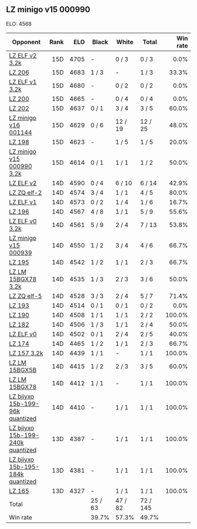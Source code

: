 ## LZ minigo v15 000990 ##

ELO: 4568

Opponent | Rank | ELO | Black | White | Total | Win rate
---------|-----:|----:|-------|-------|-------|-------:
[LZ ELF v2 3.2k](LZ%20ELF%20v2%203.2k.md) | 15D | 4705 | - | 0 / 3 | 0 / 3 | 0.0%
[LZ 206](LZ%20206.md) | 15D | 4683 | 1 / 3 | - | 1 / 3 | 33.3%
[LZ ELF v1 3.2k](LZ%20ELF%20v1%203.2k.md) | 15D | 4680 | - | 0 / 2 | 0 / 2 | 0.0%
[LZ 200](LZ%20200.md) | 15D | 4665 | - | 0 / 4 | 0 / 4 | 0.0%
[LZ 202](LZ%20202.md) | 15D | 4637 | 0 / 1 | 3 / 4 | 3 / 5 | 60.0%
[LZ minigo v16 001144](LZ%20minigo%20v16%20001144.md) | 15D | 4629 | 0 / 6 | 12 / 19 | 12 / 25 | 48.0%
[LZ 198](LZ%20198.md) | 15D | 4623 | - | 1 / 5 | 1 / 5 | 20.0%
[LZ minigo v15 000990 3.2k](LZ%20minigo%20v15%20000990%203.2k.md) | 15D | 4614 | 0 / 1 | 1 / 1 | 1 / 2 | 50.0%
[LZ ELF v2](LZ%20ELF%20v2.md) | 14D | 4590 | 0 / 4 | 6 / 10 | 6 / 14 | 42.9%
[LZ ZQ elf-2](LZ%20ZQ%20elf-2.md) | 14D | 4574 | 3 / 4 | 1 / 1 | 4 / 5 | 80.0%
[LZ ELF v1](LZ%20ELF%20v1.md) | 14D | 4573 | 0 / 2 | 1 / 4 | 1 / 6 | 16.7%
[LZ 196](LZ%20196.md) | 14D | 4567 | 4 / 8 | 1 / 1 | 5 / 9 | 55.6%
[LZ ELF v0 3.2k](LZ%20ELF%20v0%203.2k.md) | 14D | 4561 | 5 / 9 | 2 / 4 | 7 / 13 | 53.8%
[LZ minigo v15 000939](LZ%20minigo%20v15%20000939.md) | 14D | 4550 | 1 / 2 | 3 / 4 | 4 / 6 | 66.7%
[LZ 195](LZ%20195.md) | 14D | 4542 | 1 / 2 | 1 / 1 | 2 / 3 | 66.7%
[LZ LM 15BGX78 3.2k](LZ%20LM%2015BGX78%203.2k.md) | 14D | 4535 | 1 / 3 | 2 / 3 | 3 / 6 | 50.0%
[LZ ZQ elf-5](LZ%20ZQ%20elf-5.md) | 14D | 4528 | 3 / 3 | 2 / 4 | 5 / 7 | 71.4%
[LZ 193](LZ%20193.md) | 14D | 4514 | 0 / 1 | 0 / 1 | 0 / 2 | 0.0%
[LZ 190](LZ%20190.md) | 14D | 4508 | 1 / 1 | 1 / 1 | 2 / 2 | 100.0%
[LZ 182](LZ%20182.md) | 14D | 4506 | 1 / 3 | 1 / 1 | 2 / 4 | 50.0%
[LZ ELF v0](LZ%20ELF%20v0.md) | 14D | 4502 | 0 / 1 | 2 / 4 | 2 / 5 | 40.0%
[LZ 174](LZ%20174.md) | 14D | 4465 | 1 / 2 | 1 / 1 | 2 / 3 | 66.7%
[LZ 157 3.2k](LZ%20157%203.2k.md) | 14D | 4439 | 1 / 1 | - | 1 / 1 | 100.0%
[LZ LM 15BGX5B](LZ%20LM%2015BGX5B.md) | 14D | 4415 | 1 / 2 | 2 / 3 | 3 / 5 | 60.0%
[LZ LM 15BGX78](LZ%20LM%2015BGX78.md) | 14D | 4412 | 1 / 1 | - | 1 / 1 | 100.0%
[LZ bjiyxo 15b-199-96k quantized](LZ%20bjiyxo%2015b-199-96k%20quantized.md) | 14D | 4410 | - | 1 / 1 | 1 / 1 | 100.0%
[LZ bjiyxo 15b-199-240k quantized](LZ%20bjiyxo%2015b-199-240k%20quantized.md) | 13D | 4387 | - | 1 / 1 | 1 / 1 | 100.0%
[LZ bjiyxo 15b-195-184k quantized](LZ%20bjiyxo%2015b-195-184k%20quantized.md) | 13D | 4381 | - | 1 / 1 | 1 / 1 | 100.0%
[LZ 165](LZ%20165.md) | 13D | 4327 | - | 1 / 1 | 1 / 1 | 100.0%
Total | | | 25 / 63 | 47 / 82 | 72 / 145 | 
Win rate| | | 39.7% | 57.3% | 49.7% | 
